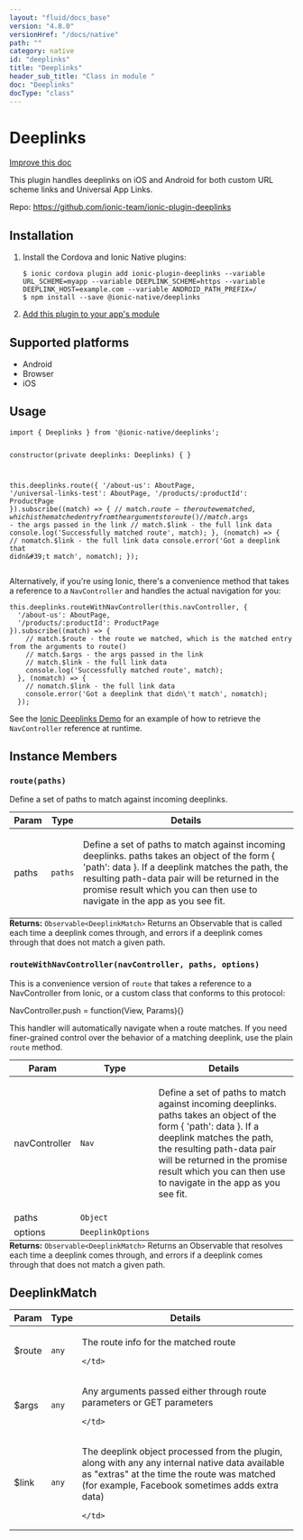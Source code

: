 ```yaml
---
layout: "fluid/docs_base"
version: "4.8.0"
versionHref: "/docs/native"
path: ""
category: native
id: "deeplinks"
title: "Deeplinks"
header_sub_title: "Class in module "
doc: "Deeplinks"
docType: "class"
---
```


<h1 class="api-title">Deeplinks</h1>

<a class="improve-v2-docs" href="http://github.com/ionic-team/ionic-native/edit/master/src/@ionic-native/plugins/deeplinks/index.ts#L30">
  Improve this doc
</a>







<p>This plugin handles deeplinks on iOS and Android for both custom URL scheme links
and Universal App Links.</p>


<p>Repo:
  <a href="https://github.com/ionic-team/ionic-plugin-deeplinks">
    https://github.com/ionic-team/ionic-plugin-deeplinks
  </a>
</p>


<h2><a class="anchor" name="installation" href="#installation"></a>Installation</h2>
<ol class="installation">
  <li>Install the Cordova and Ionic Native plugins:<br>
    <pre><code class="nohighlight">$ ionic cordova plugin add ionic-plugin-deeplinks --variable URL_SCHEME=myapp --variable DEEPLINK_SCHEME=https --variable DEEPLINK_HOST=example.com --variable ANDROID_PATH_PREFIX=/
$ npm install --save @ionic-native/deeplinks
</code></pre>
  </li>
  <li><a href="https://ionicframework.com/docs/native/#Add_Plugins_to_Your_App_Module">Add this plugin to your app's module</a></li>
</ol>



<h2><a class="anchor" name="platforms" href="#platforms"></a>Supported platforms</h2>
<ul>
  <li>Android</li><li>Browser</li><li>iOS</li>
</ul>






<h2><a class="anchor" name="usage" href="#usage"></a>Usage</h2>
<pre><code class="lang-typescript">import { Deeplinks } from &#39;@ionic-native/deeplinks&#39;;

constructor(private deeplinks: Deeplinks) { }

this.deeplinks.route({
     &#39;/about-us&#39;: AboutPage,
     &#39;/universal-links-test&#39;: AboutPage,
     &#39;/products/:productId&#39;: ProductPage
   }).subscribe((match) =&gt; {
     // match.$route - the route we matched, which is the matched entry from the arguments to route()
     // match.$args - the args passed in the link
     // match.$link - the full link data
     console.log(&#39;Successfully matched route&#39;, match);
   }, (nomatch) =&gt; {
     // nomatch.$link - the full link data
     console.error(&#39;Got a deeplink that didn\&#39;t match&#39;, nomatch);
   });
</code></pre>
<p>Alternatively, if you&#39;re using Ionic, there&#39;s a convenience method that takes a reference to a <code>NavController</code> and handles
the actual navigation for you:</p>
<pre><code class="lang-typescript">this.deeplinks.routeWithNavController(this.navController, {
  &#39;/about-us&#39;: AboutPage,
  &#39;/products/:productId&#39;: ProductPage
}).subscribe((match) =&gt; {
    // match.$route - the route we matched, which is the matched entry from the arguments to route()
    // match.$args - the args passed in the link
    // match.$link - the full link data
    console.log(&#39;Successfully matched route&#39;, match);
  }, (nomatch) =&gt; {
    // nomatch.$link - the full link data
    console.error(&#39;Got a deeplink that didn\&#39;t match&#39;, nomatch);
  });
</code></pre>
<p>See the <a href="https://github.com/ionic-team/ionic2-deeplinks-demo/blob/master/app/app.ts">Ionic Deeplinks Demo</a> for an example of how to
retrieve the <code>NavController</code> reference at runtime.</p>








<h2><a class="anchor" name="instance-members" href="#instance-members"></a>Instance Members</h2>
<h3><a class="anchor" name="route" href="#route"></a><code>route(paths)</code></h3>




Define a set of paths to match against incoming deeplinks.

<table class="table param-table" style="margin:0;">
  <thead>
  <tr>
    <th>Param</th>
    <th>Type</th>
    <th>Details</th>
  </tr>
  </thead>
  <tbody>
  <tr>
    <td>
      paths</td>
    <td>
      <code>paths</code>
    </td>
    <td>
      <p>Define a set of paths to match against incoming deeplinks.
paths takes an object of the form { &#39;path&#39;: data }. If a deeplink
matches the path, the resulting path-data pair will be returned in the
promise result which you can then use to navigate in the app as you see fit.</p>
</td>
  </tr>
  </tbody>
</table>

<div class="return-value" markdown="1">
  <i class="icon ion-arrow-return-left"></i>
  <b>Returns:</b> <code>Observable&lt;DeeplinkMatch&gt;</code> Returns an Observable that is called each time a deeplink comes through, and
errors if a deeplink comes through that does not match a given path.
</div><h3><a class="anchor" name="routeWithNavController" href="#routeWithNavController"></a><code>routeWithNavController(navController,&nbsp;paths,&nbsp;options)</code></h3>




This is a convenience version of `route` that takes a reference to a NavController
from Ionic, or a custom class that conforms to this protocol:

NavController.push = function(View, Params){}

This handler will automatically navigate when a route matches. If you need finer-grained
control over the behavior of a matching deeplink, use the plain `route` method.

<table class="table param-table" style="margin:0;">
  <thead>
  <tr>
    <th>Param</th>
    <th>Type</th>
    <th>Details</th>
  </tr>
  </thead>
  <tbody>
  <tr>
    <td>
      navController</td>
    <td>
      <code>Nav</code>
    </td>
    <td>
      <p>Define a set of paths to match against incoming deeplinks.
paths takes an object of the form { &#39;path&#39;: data }. If a deeplink
matches the path, the resulting path-data pair will be returned in the
promise result which you can then use to navigate in the app as you see fit.</p>
</td>
  </tr>
  
  <tr>
    <td>
      paths</td>
    <td>
      <code>Object</code>
    </td>
    <td>
      </td>
  </tr>
  
  <tr>
    <td>
      options</td>
    <td>
      <code>DeeplinkOptions</code>
    </td>
    <td>
      </td>
  </tr>
  </tbody>
</table>

<div class="return-value" markdown="1">
  <i class="icon ion-arrow-return-left"></i>
  <b>Returns:</b> <code>Observable&lt;DeeplinkMatch&gt;</code> Returns an Observable that resolves each time a deeplink comes through, and
errors if a deeplink comes through that does not match a given path.
</div>





<h2><a class="anchor" name="DeeplinkMatch" href="#DeeplinkMatch"></a>DeeplinkMatch</h2>

<table class="table param-table" style="margin:0;">
  <thead>
  <tr>
    <th>Param</th>
    <th>Type</th>
    <th>Details</th>
  </tr>
  </thead>
  <tbody>
  
  <tr>
    <td>
      $route
    </td>
    <td>
      <code>any</code>
    </td>
    <td>
      <p>The route info for the matched route</p>

      
    </td>
  </tr>
  
  <tr>
    <td>
      $args
    </td>
    <td>
      <code>any</code>
    </td>
    <td>
      <p>Any arguments passed either through route parameters or GET parameters</p>

      
    </td>
  </tr>
  
  <tr>
    <td>
      $link
    </td>
    <td>
      <code>any</code>
    </td>
    <td>
      <p>The deeplink object processed from the plugin, along with any
any internal native data available as &quot;extras&quot; at the time
the route was matched (for example, Facebook sometimes adds extra data)</p>

      
    </td>
  </tr>
  
  </tbody>
</table>





